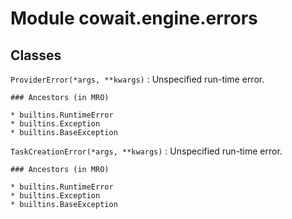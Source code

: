 Module cowait.engine.errors
===========================

Classes
-------

`ProviderError(*args, **kwargs)`
:   Unspecified run-time error.

    ### Ancestors (in MRO)

    * builtins.RuntimeError
    * builtins.Exception
    * builtins.BaseException

`TaskCreationError(*args, **kwargs)`
:   Unspecified run-time error.

    ### Ancestors (in MRO)

    * builtins.RuntimeError
    * builtins.Exception
    * builtins.BaseException